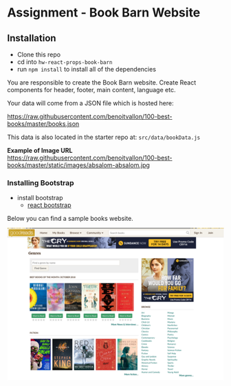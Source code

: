 # Assignment - Book Barn Website


## Installation

- Clone this repo
- cd into `hw-react-props-book-barn`
- run `npm install` to install all of the dependencies


You are responsible to create the Book Barn website. Create React components for header, footer, main content, language etc. 

Your data will come from a JSON file which is hosted here: 

https://raw.githubusercontent.com/benoitvallon/100-best-books/master/books.json

This data is also located in the starter repo at: `src/data/bookData.js` 


**Example of Image URL**
https://raw.githubusercontent.com/benoitvallon/100-best-books/master/static/images/absalom-absalom.jpg


### Installing Bootstrap
- install bootstrap 
  - [react bootstrap](https://react-bootstrap.github.io/getting-started/introduction)


Below you can find a sample books website.

![Book Barn Website](book-barn-image.png)